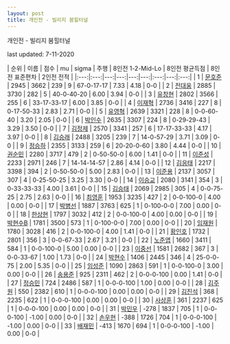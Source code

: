```yaml
---
layout: post
title: 개인전 - 빌리지 붐힐터널
---
```



개인전 - 빌리지 붐힐터널


last updated: 7-11-2020

| 순위 | 이름 | 점수 | mu | sigma | 주행 | 8인전 1-2-Mid-Lo | 8인전 평균득점 | 8인전 표준편차 | 2인전 전적 |
|:---:|:---:|---:|---:|---:|---:|:---:|---:|:---:|
| 1 | [문호준](../munhojun) | 2945 | 3662 | 239 | 9 | 67-0-17-17 | 7.33 | 4.18 | 0-0 |
| 2 | [전대웅](../jeondaewoong) | 2885 | 3730 | 282 | 5 | 40-0-40-20 | 6.00 | 3.94 | 0-0 |
| 3 | [유창현](../yuchanghyeon) | 2802 | 3566 | 255 | 6 | 33-17-33-17 | 6.00 | 3.85 | 0-0 |
| 4 | [이재혁](../ijaehyeok) | 2736 | 3416 | 227 | 8 | 0-17-50-33 | 2.83 | 2.71 | 0-0 |
| 5 | [유영혁](../yuyeonghyeok) | 2639 | 3321 | 228 | 8 | 0-0-60-40 | 3.20 | 2.05 | 0-0 |
| 6 | [박인수](../bakinsu) | 2635 | 3307 | 224 | 8 | 0-29-29-43 | 3.29 | 3.50 | 0-0 |
| 7 | [김정제](../gimjeongje) | 2570 | 3341 | 257 | 6 | 17-17-33-33 | 4.17 | 3.97 | 0-0 |
| 8 | [김승래](../gimseungrae) | 2488 | 3205 | 239 | 7 | 14-0-57-29 | 3.71 | 3.09 | 0-0 |
| 9 | [정승하](../jeongseungha) | 2355 | 3133 | 259 | 6 | 20-20-0-60 | 3.80 | 4.44 | 0-0 |
| 10 | [권순민](../gweonsoonmin) | 2280 | 3717 | 479 | 2 | 0-50-50-0 | 6.00 | 1.41 | 0-0 |
| 11 | [이준성](../ijunseong) | 2233 | 2971 | 246 | 7 | 14-14-14-57 | 2.86 | 4.14 | 0-0 |
| 12 | [김응태](../gimeungtae) | 2217 | 3398 | 394 | 2 | 0-50-50-0 | 5.00 | 2.83 | 0-0 |
| 13 | [이준용](../ijunyong) | 2137 | 3057 | 307 | 4 | 0-25-50-25 | 3.25 | 3.30 | 0-0 |
| 14 | [이승교](../iseunggyo) | 2080 | 3141 | 354 | 3 | 0-33-33-33 | 4.00 | 3.61 | 0-0 |
| 15 | [김승태](../gimseungtae) | 2069 | 2985 | 305 | 4 | 0-0-75-25 | 2.75 | 2.63 | 0-0 |
| 16 | [최영훈](../choiyeonghun) | 1953 | 3235 | 427 | 2 | 0-0-100-0 | 4.00 | 0.00 | 0-0 |
| 17 | [박병선](../bakbyeongseon) | 1887 | 3763 | 625 | 1 | 0-100-0-0 | 7.00 | 0.00 | 0-0 |
| 18 | [한상현](../hansanghyeon) | 1797 | 3032 | 412 | 2 | 0-0-100-0 | 4.00 | 0.00 | 0-0 |
| 19 | [박현수B](../bakhyeonsu-b) | 1781 | 3500 | 573 | 1 | 0-100-0-0 | 7.00 | 0.00 | 0-0 |
| 20 | [임재원](../imjaewon) | 1780 | 3028 | 416 | 2 | 0-0-100-0 | 4.00 | 1.41 | 0-0 |
| 21 | [황인호](../hwanginho) | 1732 | 2801 | 356 | 3 | 0-0-67-33 | 2.67 | 3.21 | 0-0 |
| 22 | [노준엽](../nojunyeob) | 1660 | 3411 | 584 | 1 | 0-0-100-0 | 5.00 | 0.00 | 0-0 |
| 23 | [이중선](../ijungseon) | 1581 | 2682 | 367 | 3 | 0-0-33-67 | 1.00 | 1.73 | 0-0 |
| 24 | [박현수](../bakhyeonsu) | 1406 | 2445 | 346 | 4 | 25-0-0-75 | 2.00 | 5.35 | 0-0 |
| 25 | [임성준](../imseongjun) | 1090 | 2863 | 591 | 1 | 0-0-100-0 | 3.00 | 0.00 | 0-0 |
| 26 | [송용준](../songyongjun) | 925 | 2311 | 462 | 2 | 0-0-0-100 | 0.00 | 1.41 | 0-0 |
| 27 | [정승민](../jeongseungmin) | 724 | 2486 | 587 | 1 | 0-0-0-100 | 1.00 | 0.00 | 0-0 |
| 28 | [김주원](../gimjuwon) | 550 | 2382 | 610 | 1 | 0-0-0-100 | 0.00 | 0.00 | 0-0 |
| 29 | [김진석](../gimjinseok) | 368 | 2235 | 622 | 1 | 0-0-0-100 | 0.00 | 0.00 | 0-0 |
| 30 | [사상훈](../sasanghun) | 361 | 2237 | 625 | 1 | 0-0-0-100 | 0.00 | 0.00 | 0-0 |
| 31 | [박민우](../bakminu) | -278 | 1837 | 705 | 1 | 0-0-0-100 | -1.00 | 0.00 | 0-0 |
| 32 | [손우현](../sonuhyeon) | -388 | 1726 | 704 | 1 | 0-0-0-100 | -1.00 | 0.00 | 0-0 |
| 33 | [배재민](../baejaemin) | -413 | 1670 | 694 | 1 | 0-0-0-100 | -1.00 | 0.00 | 0-0 |

